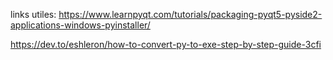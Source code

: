 links utiles:
https://www.learnpyqt.com/tutorials/packaging-pyqt5-pyside2-applications-windows-pyinstaller/

https://dev.to/eshleron/how-to-convert-py-to-exe-step-by-step-guide-3cfi